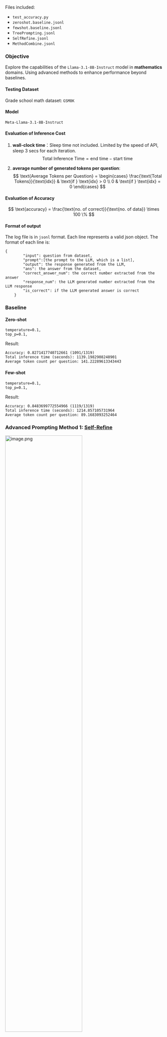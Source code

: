 Files included: 
- `test_accuracy.py`
- `zeroshot.baseline.jsonl`
- `fewshot.baseline.jsonl`
- `TreePrompting.jsonl`
- `SelfRefine.jsonl`
- `MethodCombine.jsonl`

### Objective
Explore the capabilities of the `Llama-3.1-8B-Instruct` model in **mathematics** domains. Using  advanced methods to enhance performance beyond baselines.

#### Testing Dataset
Grade school math dataset: `GSM8K`

#### Model
`Meta-Llama-3.1-8B-Instruct`

#### Evaluation of Inference Cost
1. **wall-clock time**：Sleep time not included. Limited by the speed of API, sleep 3 secs for each iteration.
$$
\text{Total Inference Time} = \text{end time} - \text{start time}
$$ 

2. **average number of generated tokens per question**: 
$$
\text{Average Tokens per Question} = \begin{cases} \frac{\text{Total Tokens}}{\text{idx}} & \text{if } \text{idx} > 0 \\ 0 & \text{if } \text{idx} = 0 \end{cases}
$$

#### Evaluation of Accuracy
$$
\text{accuracy} = \frac{\text{no. of correct}}{\text{no. of data}} \times 100 \% 
$$

#### Format of output
The log file is in `jsonl` format. Each line represents a valid json object. The format of each line is:
```
{
        "input": question from dataset,
        "prompt":[the prompt to the LLM, which is a list],
        "output": the response generated from the LLM,
        "ans": the answer from the dataset,
        "correct_answer_num": the correct number extracted from the answer
        "response_num": the LLM generated number extracted from the LLM response
        "is_correct": if the LLM generated answer is correct
    }
```

### Baseline
#### Zero-shot
```
temperature=0.1,
top_p=0.1,
```
Result:
```
Accuracy: 0.8271417740712661 (1091/1319)
Total inference time (seconds): 1139.1982908248901
Average token count per question: 141.22289613343443
```

#### Few-shot
```
temperature=0.1,
top_p=0.1,
```
Result:
```
Accuracy: 0.8483699772554966 (1119/1319)
Total inference time (seconds): 1214.857105731964
Average token count per question: 89.1683093252464
```

### Advanced Prompting Method 1: [Self-Refine]
[Self-Refine]: https://arxiv.org/pdf/2303.17651

<img src="https://p0-xtjj-private.juejin.cn/tos-cn-i-73owjymdk6/78078bb19df14adfab583ee1007aef8a~tplv-73owjymdk6-jj-mark-v1:0:0:0:0:5o6Y6YeR5oqA5pyv56S-5Yy6IEAg5a2f6aql5LiN5piv5YyX5p6B54aK:q75.awebp?policy=eyJ2bSI6MywidWlkIjoiNDA2ODY1NjQyMjMzNDU0MiJ9&rk3s=f64ab15b&x-orig-authkey=f32326d3454f2ac7e96d3d06cdbb035152127018&x-orig-expires=1730723328&x-orig-sign=94vqFTz6SxflKPY7gEZcGnBfAUU%3D" alt="image.png" width="70%" />

#### Main Principles
The Self-Refine method aims to mimic human cognitive processes by iteratively refining the initial output through feedback. Below are the basic steps of this method:

1. **Initial Generation**:
   - Use the language model (M) to generate the initial output $y_{0}$.
2. **Feedback**:
   - Pass $y_{0}$ back to the language model (M) to generate feedback $f_{b}$.
3. **Optimization**:
   - Based on the feedback $f_{b}$, use M to generate the optimized output $y_{1}$.
4. **Iteration**:
   - Repeat the above steps until the set stopping criteria are met.

#### Key Advantages

- **No Supervised Training Data Needed**: This method does not rely on any additional supervised data, reducing the complexity of data preparation.
- **No Extra Training or Reinforcement Learning**: It can optimize without additional training, saving resources and time.

#### Strategy for math problem
The original paper notes that in mathematical reasoning tasks, the improvements of SELF-REFINE are minimal due to the complexity of erroneous judgments. 

However, the authors highlight in `Appendix H.1` that by experimenting with `Oracle Feedback methods`, they found that introducing external signals significantly improved the performance of large models in handling mathematical problems. 

For instance, this adjustment notably enhanced performance in the Math Reasoning task, with GPT-3 improving by 4.8% and GPT-4 by 0.7%. 

This also suggests that if there is an external mechanism to determine whether the current answer is incorrect, the improvements from SELF-REFINE would be even greater.

#### Strategy improved
1. Initially generate a weak answer using the same zero-shot prompt.
2. Input the weak answer and the question into the LLM to get improvement suggestions.
3. Use the hints and the question to prompt the LLM to generate a better answer, iterating this process up to three times.
4. During the iteration process, if the answer is judged to be correct, break the iteration and return it.
##### pseudocode
Generate the weak answer first
```
def generate_weak_ans(question):
    here we generate a answer same as the zero-shot
    return weak answer
```
Generate the hint according to the question and the LLM answer
```
def  def generate_hint(question, weak_answer):
    query = f'''Question: {question}
Now we have a weak answer: 

<weak answer>
{weak_answer}
<weak answer> 

You should generate some hints to improve the answer.

Your creteria should include:

<criterion>
- The final answer must include “#### [value]” format (e.g., “#### 500”).
- Every number used in the steps must be provided by the question. For example, you should check if any number in the weak answer can not be found in the question. The intermediate results calculated through the variables in the question are not counted.
- The answer must directly correspond to the question asked. For example, if the question asks the number of Apple, the answer should be answer the amout of Apple, not banana.
- Each step should have a logical explanation justifying its inclusion (e.g., formulas).
<criterion>

<requirements>
- The hint should be less than 50 words. 
- The hint should not give the answer directly, so avoid any calculation.
- You Should not return improved answer, or comments to the weak answer.
- The hint should be return in bullet points.
- Hint SHOULD NOT provide steps to solve the question.
<requirements>'''
    
    generate hint
    return hints
```
Using Hint to generate better answer
```
def get_better_ans(question, hints, dialogue):
    query = f'''Here is a Math Question: 
<Question>
{question}
<Question>

<Task>
Your task is to solve a series of math word problems by providing the final answer. 
- Show your answer step by step.
- Use the format #### [value] to highlight your answer. For example, if the answer is 560, you should write #### 560.
<Task>

<Requirements>
- Please answer the question step by step
- Please refer the hint for reference
- The solution you provided should be short and clear
- Each setp should less than 50 words, and you should solve this problem in less than 10 steps
<Requirements>

<Answer>
#### 
<Answer>

Here are some hints for you to reference
<Hint>
{hints}
<Hint>
'''
    generate the better answer
    return better answer
    
def is_correct_ans(answer, LLM_ans):
    if answer == LLM generated answer:
        return Ture
    else:
        return False
```
The refine process
```
def self_refine(question, answer):

    weak answer = generate_weak_ans(question)
    
    if is_correct_ans(answer, weak answer):
        return dialogue
    
    max_iteration = 3
    i = 1
    while i <= max_iter:
        hints = generate_hint(question, weak_ans)

        weak_ans = get_better_ans(question, hints, dialogue)
        
        if is_correct_ans(answer,  weak_ans) == True:
            return dialogue
        i += 1
    return dialogue
```
#### Self-Refine Result
```
Accuracy: 0.9378316906747536 (1237/1319)
Total inference time (seconds): 2620.072146654129
Average token count per question: 258.1849886277483
```

### Advanced Prompting Method 2: [Progressive-Hint Prompting]
[Progressive-Hint Prompting]:https://arxiv.org/pdf/2304.09797

#### Main Principles
Progressive-Hint Prompting gradually guides the model toward the correct answer by using previously generated responses as prompts, allowing for multiple automated interactions between the user and the LLM. This method combines generated answers and questions for double-checking and is divided into two phases.

In the first phase, we generate a foundational answer by combining the current question with a base prompt. In the second phase, we generate subsequent answers through corresponding step-by-step prompts, such as the step-by-step chain of thought (PHP-CoT) or the step-by-step complex chain of thought (PHP-Complex CoT). The interaction stops when two consecutive answers are the same.

<img src="https://p0-xtjj-private.juejin.cn/tos-cn-i-73owjymdk6/82514e6698f84335b6959d1794395ccc~tplv-73owjymdk6-jj-mark-v1:0:0:0:0:5o6Y6YeR5oqA5pyv56S-5Yy6IEAg5a2f6aql5LiN5piv5YyX5p6B54aK:q75.awebp?policy=eyJ2bSI6MywidWlkIjoiNDA2ODY1NjQyMjMzNDU0MiJ9&rk3s=e9ecf3d6&x-orig-authkey=f32326d3454f2ac7e96d3d06cdbb035152127018&x-orig-expires=1730205456&x-orig-sign=LcrSJZ28kvyZMnYkGpeT5Es3k5A%3D" alt="屏幕截图 2024-10-28 203405.png" width="70%" />

#### Strategy improved
1. Initially generate a weak answer using the same zero-shot prompt.
2. If the generated answer is correct, return the answer; otherwise, extract the incorrect answer (number) from the LLM's generated content and include it as a hint in the new round of dialogue, e.g.,: `Hint: the answer is near ({hints_str})`.
3. The maximum number of iterations is three times, and each round's incorrect answers can be returned to the LLM as hints. For example, if the incorrect answers from the first three rounds are `[1, 8, 6]`, then inform the LLM that `the answer is near (1, 8, 6)`.

##### pseudocode
Generate the weak answer first
```
def generate_weak_ans(question): 
    here we generate a answer same as the zero-shot 
    return weak answer
```
Using hint to get better answer
```
def get_better_ans(question, hints, temp):
        hints_str = ", ".join(map(str, hints))
        query = f'''Here is a Math Question: {question}. 
<Hint>
Hint: the answer is near ({hints_str})
<Hint>

<Task>
Your task is to solve a series of math word problems by providing the final answer. 
- Show your answer step by step.
- Use the format #### [value] to highlight your answer. For example, if the answer is 560, you should write #### 560.
<Task>

<Requirements>
- Please anser this question in the format: `We know the Answer Hints: $Hints$. With the Answer Hints: $Hints$, we will answer the question`.
- Please answer the question step by step
- Please refer the hint for reference
- The solution you provided should be short and clear
- Each setp should less than 50 words, and you should solve this problem in less than 10 steps
<Requirements>
'''
    return better answer
```
Progressive-Hint process
```
def progressive_hint(question, answer): 
    weak_answer = generate_weak_ans(question) 
    if is_correct_ans(answer, weak_answer): 
        return dialogue 
    
    max_iteration = 3 
    hints = []
    hint = extract(weak_answer)
    hints.append(hint)
    
    i = 1 
    while i <= max_iter: 
        weak_ans = get_better_ans(question, hints, dialogue)
        
        if is_correct_ans(answer, weak_ans) == True: 
            return dialogue
        
        hint = extract(weak_answer)
        hints.append(hint)
        
        i += 1 
    return dialogue
```
#### Progressive-Hint Prompting Result
```
Accuracy: 0.890068233510235 (1174/1319)
Total inference time (seconds): 1747.111938238144
Average token count per question: 515.7073540561031
```

### Combine Method: Strategy 1 + 2
#### Principles
I choose to combine **Progressive-Hint Prompting** and **Self-Refine methods** to optimize the ability of LLMs to generate math problems. The basic idea remains the same as before. To enhance the performance of the code, I opt to generate a weak answer through **few-shot** prompt, while also providing the previously generated answers and hints generated by the LLM regarding the problem for its reference. The specific steps are as follows:

1.  Generate a weak answer through few-shot learning.
2.  If the weak answer is incorrect, extract its erroneous components and add them to the hints list. Meanwhile, provide the incorrect solution process and the original problem to the LLM to generate hints. Both the hints list and the hints generated by the LLM are returned simultaneously, and this process iterates. The maximum number of iterations is set to 3.
3.  To encourage the model to generate more creative answers, set `top_p = 0.2`.

##### pseudocode
Generate the weak answer first
```
def generate_weak_ans(question): 
    here we generate a answer same as the few-shot 
    return weak answer
```
Generate Hint
```
def generate_hint_msg(question, weak_answer):
        query = f'''Question: {question}
Now we have a weak answer: 

<weak answer>
{weak_answer}
<weak answer> 

You should generate some hints to improve the answer.

Your creteria should include:

<criterion>
- The final answer must include “#### [value]” format (e.g., “#### 500”).
- Every number used in the steps must be provided by the question. For example, you should check if any number in the weak answer can not be found in the question. The intermediate results calculated through the variables in the question are not counted.
- The answer must directly correspond to the question asked. For example, if the question asks the number of Apple, the answer should be answer the amout of Apple, not banana.
- Each step should have a logical explanation justifying its inclusion (e.g., formulas).
<criterion>

<requirements>
- The hint should be less than 50 words. 
- The hint should not give the answer directly, so avoid any calculation.
- You Should not return improved answer, or comments to the weak answer.
- The hint should be return in bullet points.
- Hint SHOULD NOT provide steps to solve the question.
<requirements>'''
```
Get better answer
```
def get_better_ans(question, hints, hint_msg, temp):
        hints_str = ", ".join(map(str, hints))

        query = f'''Here is a Math Question: 
<Question>
{question}
<Question>

<Task>
Your task is to solve a series of math word problems by providing the final answer. 
- Show your answer step by step.
- Use the format #### [value] to highlight your answer. For example, if the answer is 560, you should write #### 560.
<Task>

<Requirements>
- Please answer the question step by step
- Please refer the hint for solution
- The solution you provided should be short and clear
- Each setp should less than 50 words, and you should solve this problem in less than 10 steps
<Requirements>

Here are some hints for you to reference:

<Hint>
Hint: the answer is near ({hints_str})
{hint_msg}
<Hint>
'''
    return better answer
```
Combine the methods
```
def combine_method(question, answer):

    max_iter = 3
    temp = []
    hints = []

    weak_ans = generate_weak_ans(question)

    if is_correct_ans(answer, weak_ans) == True:
        return dialogue
    
    hint_num = extract_ans_from_response(weak_ans)
    hints.append(hint_num)
    hint_msg = generate_hint_msg(question, weak_ans)

    i = 1
    while i <= max_iter:
        weak_ans = get_better_ans(question, hints, hint_msg, temp)
        if is_correct_ans(answer,  weak_ans) == True:
            return dialogue
        
        i += 1
        
        hint_num = extract_ans_from_response(weak_ans)
        hint_msg = generate_hint_msg(question, weak_ans)
        hints.append(hint_num)
        
    return dialogue
```

#### Combine Method Result
```
Accuracy: 0.9241849886277483 (1219/1319)
Total inference time (seconds): 2105.558645963669
Average token count per question: 606.9529946929492
```
### Overview
#### Results of Accuracy:

| zero shot | few shot | Self-Refine | Progressive-Hint | Combine Methods |
| --- | --- | --- | --- | --- |
| 0.82714  | 0.84837 | 0.93783 | 0.89007| 0.92418 |
| 5  | 4 | 1 | 3| 2 |

#### Results of Inference Time
| zero shot | few shot | Self-Refine | Progressive-Hint | Combine Methods |
| --- | --- | --- | --- | --- |
| 1139.20  | 1214.86 | 2620.07 | 1747.11 | 2105.56 |
| 1  | 2 | 5 | 3 | 4 |

#### Results of Average token
| zero shot | few shot | Self-Refine | Progressive-Hint | Combine Methods |
| --- | --- | --- | --- | --- |
| 141.22  | 89.17 | 258.18 | 515.71 |  606.95 |

#### Conclusion
-   The combination of methods can significantly improve the accuracy of the baseline, but it does not surpass the performance of the Self-Refine method alone. This suggests that not all optimizations lead to cumulative effects when combined.

-   Iteration can increase accuracy, but at the cost of increased inference time. 
-   External signals provide better guidance than the model's self-referencing of previous outputs.

-   In summary, when choosing a method, one should consider the specific goals between accuracy and response generation efficiency.

#### Future Research Directions
While increasing the number of iterations can improve accuracy, it is necessary to study the specific impact of different iteration counts on inference time and resource consumption in order to find the optimal balance.

### Reference:
1. Madaan, A., Tandon, N., Gupta, P., Hallinan, S., Gao, L., Wiegreffe, S., ... & Clark, P. (2024). Self-refine: Iterative refinement with self-feedback. *Advances in Neural Information Processing Systems*, *36*.

2. Zheng, C., Liu, Z., Xie, E., Li, Z., & Li, Y. (2023). Progressive-hint prompting improves reasoning in large language models. *arXiv preprint arXiv:2304.09797*.